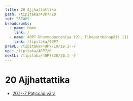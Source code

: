 ```yaml
---
title: 20 Ajjhattattika
path: /tipitaka/40P7/20
ref: 257409
breadcrumbs:
  - name: Home
    link: /
  - name: 40P7 Dhammapaccanīya (2), Tikapaṭṭhānapāḷi (1)
    link: /tipitaka/40P7
prevL: /tipitaka/40P7/19/19.1--7
upL: /tipitaka/40P7/0
nextL: /tipitaka/40P7/20/20.1--7
---
```


# 20 Ajjhattattika

* [20.1--7 Paṭiccādivāra](/tipitaka/40P7/20/20.1--7)


